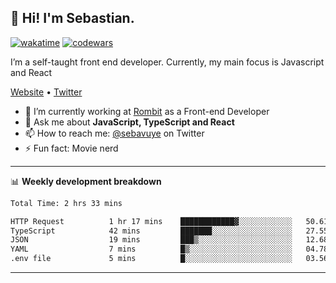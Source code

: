 ## 👋 Hi! I'm Sebastian.

[![wakatime](https://wakatime.com/badge/user/df0036c6-328a-4a39-be9b-e49417ed22a1.svg)](https://wakatime.com/@df0036c6-328a-4a39-be9b-e49417ed22a1)
[![codewars](https://www.codewars.com/users/sebavuye/badges/small)](https://www.codewars.com/users/sebavuye)

I’m a self-taught front end developer. Currently, my main focus is Javascript and React

[Website](https://sebastianvuye.be) • [Twitter](https://twitter.com/sebavuye)

- 🔭 I’m currently working at [Rombit](https://rombit.com/) as a Front-end Developer
- 💬 Ask me about **JavaScript, TypeScript and React**
- 📫 How to reach me: [@sebavuye](https://twitter.com/sebavuye) on Twitter
- ⚡ Fun fact: Movie nerd

-------

📊 **Weekly development breakdown**

<!--START_SECTION:waka-->

```txt
Total Time: 2 hrs 33 mins

HTTP Request          1 hr 17 mins    ████████████▓░░░░░░░░░░░░   50.61 %
TypeScript            42 mins         ███████░░░░░░░░░░░░░░░░░░   27.55 %
JSON                  19 mins         ███▒░░░░░░░░░░░░░░░░░░░░░   12.68 %
YAML                  7 mins          █▒░░░░░░░░░░░░░░░░░░░░░░░   04.78 %
.env file             5 mins          █░░░░░░░░░░░░░░░░░░░░░░░░   03.56 %
```

<!--END_SECTION:waka-->
-------
